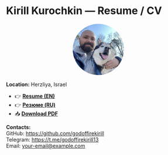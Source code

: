 # Kirill Kurochkin — Resume / CV

<div align="center">
  <img src="https://github.com/godoffirekirill/cv-kirill-kurochkin/blob/main/assets/photo.jpeg" alt="Kirill Kurochkin" width="140" style="border-radius:50%;" />
</div>

**Location:** Herzliya, Israel

- 👉 **[Resume (EN)](./resume-en.md)**
- 👉 **[Резюме (RU)](./resume-ru.md)**
- 📥 **[Download PDF](./resume.pdf)**

**Contacts:**  
GitHub: https://github.com/godoffirekirill  
Telegram: https://t.me/godoffirekirill13  
Email: your-email@example.com

